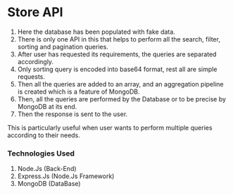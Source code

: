 # Store API

1. Here the database has been populated with fake data.
2. There is only one API in this that helps to perform all the search, filter, sorting and pagination queries.
3. After user has requested its requirements, the queries are separated accordingly.
4. Only sorting query is encoded into
   base64 format, rest all are simple requests.
5. Then all the queries are added to an array, and an aggregation pipeline is created which is a feature of MongoDB.
6. Then, all the queries are performed by the Database or to be precise by MongoDB at its end.
7. Then the response is sent to the user.

This is particularly useful when user wants to perform multiple queries according to their needs.

### Technologies Used

1. Node.Js (Back-End)
2. Express.Js (Node.Js Framework)
3. MongoDB (DataBase)